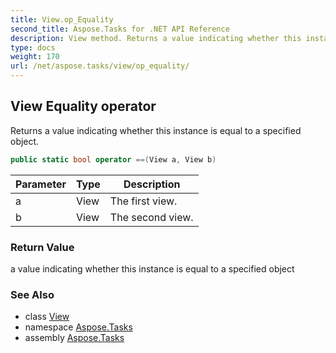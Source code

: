 ```yaml
---
title: View.op_Equality
second_title: Aspose.Tasks for .NET API Reference
description: View method. Returns a value indicating whether this instance is equal to a specified object
type: docs
weight: 170
url: /net/aspose.tasks/view/op_equality/
---
```

## View Equality operator

Returns a value indicating whether this instance is equal to a specified object.

```csharp
public static bool operator ==(View a, View b)
```

| Parameter | Type | Description |
| --- | --- | --- |
| a | View | The first view. |
| b | View | The second view. |

### Return Value

a value indicating whether this instance is equal to a specified object

### See Also

* class [View](../)
* namespace [Aspose.Tasks](../../view/)
* assembly [Aspose.Tasks](../../../)


